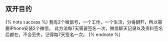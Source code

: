 ##  双开目的

{% note success %}
我有2个微信号，一个工作，一个生活，分得很开，所以需要iPhone安装2个微信。
此方法每7天需要签名一次，微信聊天记录以及资料签名后都在，不会丢失，记得每7天签名一次。
{% endnote %}
